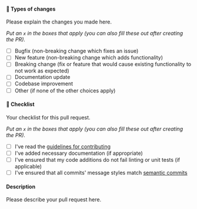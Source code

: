 #### 🔧 Types of changes

Please explain the changes you made here.

*Put an `x` in the boxes that apply (you can also fill these out after creating the PR).*

- [ ] Bugfix (non-breaking change which fixes an issue)
- [ ] New feature (non-breaking change which adds functionality)
- [ ] Breaking change (fix or feature that would cause existing functionality to not work as expected)
- [ ] Documentation update
- [ ] Codebase improvement
- [ ] Other (if none of the other choices apply)

#### 🚨 Checklist

Your checklist for this pull request.

*Put an `x` in the boxes that apply (you can also fill these out after creating the PR).*

- [ ] I've read the [guidelines for contributing](https://github.com/gremo/nest-winsto/blob/main/CONTRIBUTING.md)
- [ ] I've added necessary documentation (if appropriate)
- [ ] I've ensured that my code additions do not fail linting or unit tests (if applicable)
- [ ] I've ensured that all commits' message styles match [semantic commits](https://gist.github.com/joshbuchea/6f47e86d2510bce28f8e7f42ae84c716)

#### Description

Please describe your pull request here.
